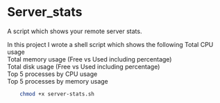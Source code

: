 # Server_stats
A script which shows your remote server stats.

In this project I wrote a shell script which shows the following
Total CPU usage \
Total memory usage (Free vs Used including percentage) \
Total disk usage (Free vs Used including percentage) \
Top 5 processes by CPU usage \
Top 5 processes by memory usage

```bash
    chmod +x server-stats.sh

```
